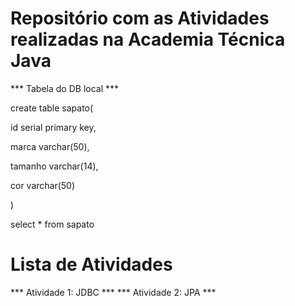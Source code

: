 # Repositório com as Atividades realizadas na Academia Técnica Java

*** Tabela do DB local ***


create table sapato(

id serial primary key,

marca varchar(50),

tamanho varchar(14),

cor varchar(50)

)

select * from sapato


# Lista de Atividades 

*** Atividade 1: JDBC ***
*** Atividade 2: JPA ***
